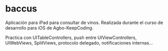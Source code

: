 # baccus

Aplicación para iPad para consultar de vinos. 
Realizada durante el curso de desarrollo para iOS de Agbo-KeepCoding.

Practica con UITableControllers, push entre UIViewControllers, UIWebViews, SplitViews, protocolo delegado, notificaciones internas...

